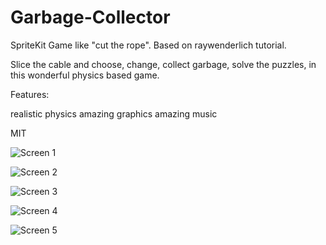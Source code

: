 # Garbage-Collector

SpriteKit Game like "cut the rope". Based on raywenderlich tutorial. 

Slice the cable and choose, change, collect garbage, solve the puzzles, in this wonderful physics based game.

Features:

realistic physics
amazing graphics
amazing music

MIT

![Screen 1](https://raw.githubusercontent.com/panviktor/Garbage-Collector/main/resources/1.png)

![Screen 2](https://raw.githubusercontent.com/panviktor/Garbage-Collector/main/resources/2.png)

![Screen 3](https://raw.githubusercontent.com/panviktor/Garbage-Collector/main/resources/3.png)

![Screen 4](https://raw.githubusercontent.com/panviktor/Garbage-Collector/main/resources/4.png)

![Screen 5](https://raw.githubusercontent.com/panviktor/Garbage-Collector/main/resources/5.png)
